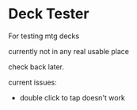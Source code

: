 # Deck Tester

For testing mtg decks

currently not in any real usable place

check back later.



current issues:
- double click to tap doesn't work